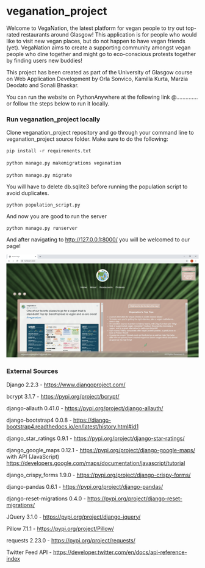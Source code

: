 # veganation_project
Welcome to VegaNation, the latest platform for vegan people to try out top-rated restaurants around Glasgow!
This application is for people who would like to visit new vegan places, but do not happen to have vegan friends (yet). 
VegaNation aims to create a supporting community amongst vegan people who dine together and might go to eco-conscious protests together by 
finding users new buddies!

This project has been created as part of the University of Glasgow course on Web Application Development by Orla Sonvico, Kamilla Kurta, 
Marzia Deodato and Sonali Bhaskar.

You can run the website on PythonAnywhere at the following link @..............
or follow the steps below to run it locally.

### Run veganation_project locally
Clone veganation_project repository and go through your command line to veganation_project source folder. Make sure to do the following:

>
    pip install -r requirements.txt

    python manage.py makemigrations veganation

    python manage.py migrate

You will have to delete db.sqlite3 before running the population script to avoid duplicates.

>
    python population_script.py
 
And now you are good to run the server

    python manage.py runserver
    
 And after navigating to http://127.0.0.1:8000/ you will be welcomed to our page!
 
 ![](media/homepage.png)
 
 ### External Sources
 
 Django 2.2.3 - https://www.djangoproject.com/ 
 
 bcrypt 3.1.7 - https://pypi.org/project/bcrypt/
 
 django-allauth 0.41.0 - https://pypi.org/project/django-allauth/
 
 django-bootstrap4  0.0.8 - https://django-bootstrap4.readthedocs.io/en/latest/history.html#id1
 
 django_star_ratings 0.9.1 - https://pypi.org/project/django-star-ratings/
 
 django_google_maps 0.12.1 - https://pypi.org/project/django-google-maps/ with API (JavaScript) https://developers.google.com/maps/documentation/javascript/tutorial
 
 django_crispy_forms  1.9.0 - https://pypi.org/project/django-crispy-forms/
 
 django-pandas 0.6.1 - https://pypi.org/project/django-pandas/
 
 django-reset-migrations  0.4.0 -  https://pypi.org/project/django-reset-migrations/
 
 JQuery 3.1.0 - https://pypi.org/project/django-jquery/
 
 Pillow 7.1.1 - https://pypi.org/project/Pillow/
 
 requests  2.23.0 - https://pypi.org/project/requests/
 
 Twitter Feed API - https://developer.twitter.com/en/docs/api-reference-index
